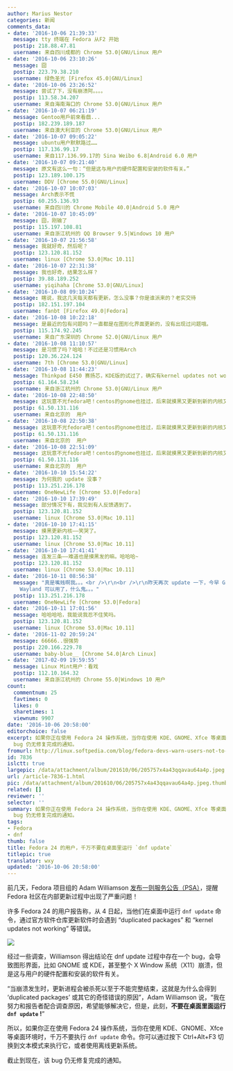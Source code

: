 ```yaml
---
author: Marius Nestor
categories: 新闻
comments_data:
- date: '2016-10-06 21:39:33'
  message: tty 终端在 Fedora 从F2 开始
  postip: 218.88.47.81
  username: 来自四川成都的 Chrome 53.0|GNU/Linux 用户
- date: '2016-10-06 23:10:26'
  message: 囧
  postip: 223.79.38.210
  username: 绿色圣光 [Firefox 45.0|GNU/Linux]
- date: '2016-10-06 23:26:52'
  message: 尝试了下，没有崩溃阿。。。。
  postip: 113.58.34.207
  username: 来自海南海口的 Chrome 53.0|GNU/Linux 用户
- date: '2016-10-07 06:21:19'
  message: Gentoo用戶前來看戲...
  postip: 182.239.189.187
  username: 来自澳大利亚的 Chrome 53.0|GNU/Linux 用户
- date: '2016-10-07 09:05:22'
  message: ubuntu用户默默路过……
  postip: 117.136.99.17
  username: 来自117.136.99.17的 Sina Weibo 6.8|Android 6.0 用户
- date: '2016-10-07 09:21:40'
  message: 原文有这么一句：“但是这与用户的硬件配置和安装的软件有关。”
  postip: 123.189.100.175
  username: DDV [Chrome 55.0|GNU/Linux]
- date: '2016-10-07 10:07:03'
  message: Arch表示不慌
  postip: 60.255.136.93
  username: 来自四川的 Chrome Mobile 40.0|Android 5.0 用户
- date: '2016-10-07 10:45:09'
  message: 囧，刚输了
  postip: 115.197.108.81
  username: 来自浙江杭州的 QQ Browser 9.5|Windows 10 用户
- date: '2016-10-07 21:56:58'
  message: 我就好奇，然后呢？
  postip: 123.120.81.152
  username: linux [Chrome 53.0|Mac 10.11]
- date: '2016-10-07 22:31:38'
  message: 我也好奇，结果怎么样？
  postip: 39.88.189.252
  username: yiqihaha [Chrome 53.0|GNU/Linux]
- date: '2016-10-08 09:10:24'
  message: 瞎说，我这几天每天都有更新，怎么没事？你是谁派来的？老实交待
  postip: 182.151.197.104
  username: fanbt [Firefox 49.0|Fedora]
- date: '2016-10-08 10:22:18'
  message: 是最近的包有问题吗？一直都是在图形化界面更新的，没有出现过问题哦。
  postip: 115.174.92.245
  username: 来自广东深圳的 Chrome 52.0|GNU/Linux 用户
- date: '2016-10-08 11:10:57'
  message: 是习惯了吗？哈哈！不过还是习惯用Arch
  postip: 120.36.224.124
  username: 7th [Chrome 53.0|GNU/Linux]
- date: '2016-10-08 11:44:23'
  message: Thinkpad E450 赛扬芯，KDE版的试过了，确实有kernel updates not working的报错，但是不会崩。。。。已经手贱亲测。。。。。。
  postip: 61.164.58.234
  username: 来自浙江杭州的 Chrome 53.0|GNU/Linux 用户
- date: '2016-10-08 22:48:50'
  message: 这玩意不光fedora吧！centos的gnome也挂过，后来就摸黑又更新到新的内核又好了。
  postip: 61.50.131.116
  username: 来自北京的  用户
- date: '2016-10-08 22:50:38'
  message: 这玩意不光fedora吧！centos的gnome也挂过，后来就摸黑又更新到新的内核又好了。
  postip: 61.50.131.116
  username: 来自北京的  用户
- date: '2016-10-08 22:51:09'
  message: 这玩意不光fedora吧！centos的gnome也挂过，后来就摸黑又更新到新的内核又好了。
  postip: 61.50.131.116
  username: 来自北京的  用户
- date: '2016-10-10 15:54:22'
  message: 为何我的 update 没事？
  postip: 113.251.216.178
  username: OneNewLife [Chrome 53.0|Fedora]
- date: '2016-10-10 17:39:49'
  message: 部分情况下有，我见到有人反馈遇到了。
  postip: 123.120.81.152
  username: linux [Chrome 53.0|Mac 10.11]
- date: '2016-10-10 17:41:15'
  message: 摸黑更新内核——笑哭了。
  postip: 123.120.81.152
  username: linux [Chrome 53.0|Mac 10.11]
- date: '2016-10-10 17:41:41'
  message: 连发三条——难道也是摸黑发的嘛。哈哈哈~
  postip: 123.120.81.152
  username: linux [Chrome 53.0|Mac 10.11]
- date: '2016-10-11 08:56:38'
  message: "真是嘴贱啊我。。。<br />\r\n<br />\r\n昨天再次 update 一下，今早 Gnome 就崩溃了。现在只有 Gnome on
    Wayland 可以用了，什么鬼。。。"
  postip: 113.251.216.178
  username: OneNewLife [Chrome 53.0|Fedora]
- date: '2016-10-11 17:01:56'
  message: 哈哈哈哈，我能说我忍不住笑吗。
  postip: 123.120.81.152
  username: linux [Chrome 53.0|Mac 10.11]
- date: '2016-11-02 20:59:24'
  message: 66666..很强势
  postip: 220.166.229.78
  username: baby-blue__ [Chrome 54.0|Arch Linux]
- date: '2017-02-09 19:59:55'
  message: Linux Mint用户：看戏
  postip: 112.10.164.32
  username: 来自浙江杭州的 Chrome 55.0|Windows 10 用户
count:
  commentnum: 25
  favtimes: 0
  likes: 0
  sharetimes: 1
  viewnum: 9907
date: '2016-10-06 20:58:00'
editorchoice: false
excerpt: 如果你正在使用 Fedora 24 操作系统，当你在使用 KDE、GNOME、Xfce 等桌面环境时，千万不要执行 dnf update 命令。截止到现在，该
  bug 仍无修复完成的通知。
fromurl: http://linux.softpedia.com/blog/fedora-devs-warn-users-not-to-run-dnf-update-inside-a-desktop-on-fedora-24-508958.shtml
id: 7836
islctt: true
largepic: /data/attachment/album/201610/06/205757x4a43qqavau64a4p.jpeg
url: /article-7836-1.html
pic: /data/attachment/album/201610/06/205757x4a43qqavau64a4p.jpeg.thumb.jpg
related: []
reviewer: ''
selector: ''
summary: 如果你正在使用 Fedora 24 操作系统，当你在使用 KDE、GNOME、Xfce 等桌面环境时，千万不要执行 dnf update 命令。截止到现在，该
  bug 仍无修复完成的通知。
tags:
- Fedora
- dnf
thumb: false
title: Fedora 24 的用户，千万不要在桌面里运行 `dnf update`
titlepic: true
translator: wxy
updated: '2016-10-06 20:58:00'
---
```


前几天，Fedora 项目组的 Adam Williamson [发布一则服务公告（PSA）](https://lists.fedoraproject.org/archives/list/devel@lists.fedoraproject.org/thread/7ULAG243UNGTOSL6URGNG23GC4B6X5GB/)，提醒 Fedora 社区在内部更新过程中出现了严重问题！


许多 Fedora 24 的用户报告称，从 4 日起，当他们在桌面中运行 `dnf update` 命令，通过官方软件仓库更新软件时会遇到 “duplicated packages” 和 “kernel updates not working” 等错误。


![](/data/attachment/album/201610/06/205757x4a43qqavau64a4p.jpeg)


经过一些调查，Williamson 得出结论在 dnf update 过程中存在一个 bug，会导致图形界面，比如 GNOME 或 KDE，甚至整个 X Window 系统（X11）崩溃，但是这与用户的硬件配置和安装的软件有关。


“当崩溃发生时，更新进程会被杀死以至于不能完整结束，这就是为什么会得到 ‘duplicated packages’ 或其它的奇怪错误的原因”，Adam Williamson 说，“我在努力和报告者配合调查原因，希望能够解决它，但是，此刻，**不要在桌面里面运行 `dnf update` !**”


所以，如果你正在使用 Fedora 24 操作系统，当你在使用 KDE、GNOME、Xfce 等桌面环境时，千万不要执行 `dnf update` 命令。你可以通过按下 Ctrl+Alt+F3 切换到文本模式来执行它，或者使用离线更新系统。


截止到现在，该 bug 仍无修复完成的通知。